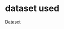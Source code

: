 # dataset used

[Dataset](https://drive.google.com/drive/folders/15K-G-XcgE02n2AM7W0WCVgpZnJB1KJTL?usp=sharing)
